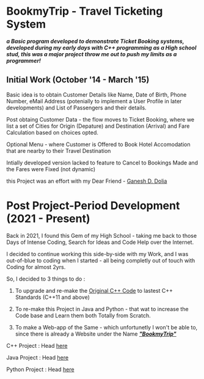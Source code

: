 # BookmyTrip - Travel Ticketing System

***a Basic program developed to demonstrate Ticket Booking systems, developed during my early days with C++ programming as a High school stud, this was a major project throw me out to push my limits as a programmer!***

## Initial Work (October '14 - March '15)

Basic idea is to obtain Customer Details like Name, Date of Birth, Phone Number, eMail Address (potenially to implement a User Profile in later developments) and List of Passengers and their details.

Post obtaing Customer Data - the flow moves to Ticket Booking, where we list a set of Cities for Origin (Depature) and Destination (Arrival) and Fare Calculation based on choices opted.

Optional Menu - where Customer is Offered to Book Hotel Accomodation that are nearby to their Travel Destination

Intially developed version lacked to feature to Cancel to Bookings Made and the Fares were Fixed (not dynamic)

this Project was an effort with my Dear Friend - [Ganesh D. Dolia](https://www.instagram.com/ganeshdolia/)

# Post Project-Period Development (2021 - Present)

Back in 2021, I found this Gem of my High School - taking me back to those Days of Intense Coding, Search for Ideas and Code Help over the Internet.

I decided to continue working this side-by-side with my Work, and I was out-of-blue to coding when I started - all being completly out of touch with Coding for almost 2yrs.

So, I decided to 3 things to do :

1. To upgrade and re-make the [Original C++ Code](https://github.com/abhinavbharadwajr/bookmytrip/tree/main/project.cppfol/oldmain.cpp) to lastest C++ Standards (C++11 and above)

2. To re-make this Project in Java and Python - that wat to increase the Code base and Learn them both Totally from Scratch.

3. To make a Web-app of the Same - which unfortunetly I won't be able to, since there is already a Website under the Name ***["BookmyTrip"](https://www.bookmytrip.co/)***

C++ Project     :   Head [here](https://github.com/abhinavbharadwajr/bookmytrip/tree/main/project.cppfol)

Java Project    :   Head [here](https://github.com/abhinavbharadwajr/bookmytrip/tree/main/project.javafol)

Python Project  :   Head [here](https://github.com/abhinavbharadwajr/bookmytrip/tree/main/project.pythfol)
